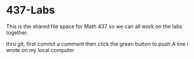 # 437-Labs

This is the shared file space for Math 437 so we can all work on the labs together. 

thru git, first commit a comment then click the green button to push.A line i wrote on my local computer 
